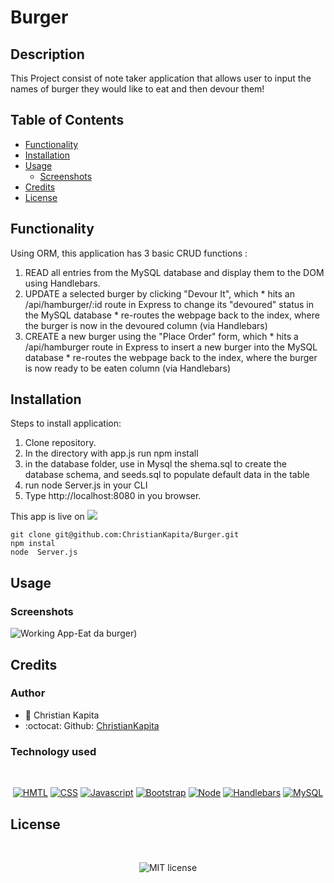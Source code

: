 # Burger

## Description

This Project consist of note taker  application that allows user to input the names of burger they would like to eat and then devour them!

## Table of Contents
* [Functionality](#Functionality)
* [Installation](#installation)
* [Usage](#usage)
    * [Screenshots](#screenshots)
* [Credits](#credits)
* [License](#license)

## Functionality

Using ORM, this application has 3 basic CRUD functions : 

1. READ all entries from the MySQL database and display them to the DOM using Handlebars.
2. UPDATE a selected burger by clicking "Devour It", which * hits an /api/hamburger/:id route in Express to change its "devoured" status in the MySQL database * re-routes the webpage back to the index, where the burger is now in the devoured column (via Handlebars)
3. CREATE a new burger using the "Place Order" form, which * hits a /api/hamburger route in Express to insert a new burger into the MySQL database * re-routes the webpage back to the index, where the burger is now ready to be eaten column (via Handlebars)

## Installation

Steps to install application:
1. Clone repository.
2. In the directory with app.js run npm install
3. in the database folder, use in Mysql the shema.sql to create the database schema, and seeds.sql to populate default data in the table
4.  run node Server.js in your CLI
5. Type http://localhost:8080 in you browser.

This app is live on <a href="https://fathomless-brushlands-57548.herokuapp.com/"><img src="https://img.shields.io/badge/Heroku-430098?style=for-the-badge&logo=heroku&logoColor=white"/></a>

```
git clone git@github.com:ChristianKapita/Burger.git
npm instal
node  Server.js

```

## Usage
### Screenshots


![Working App-Eat da burger](https://user-images.githubusercontent.com/73804862/110275497-24de2d00-7f9f-11eb-93ba-4844e2a93b56.PNG))

## Credits

### Author

- 💼 Christian Kapita
- :octocat: Github: [ChristianKapita](https://github.com/ChristianKapita)


### Technology used

</br>
<p align="center">
    <a href="https://developer.mozilla.org/en-US/docs/Web/HTML"><img src="https://img.shields.io/badge/-HTML-orange?style=for-the-badge"  alt="HMTL" /></a>
    <a href="https://developer.mozilla.org/en-US/docs/Web/CSS"><img src="https://img.shields.io/badge/-CSS-blue?style=for-the-badge" alt="CSS" /></a>
    <a href="https://www.javascript.com/"><img src="https://img.shields.io/badge/-Javascript-yellow?style=for-the-badge" alt="Javascript" /></a>
    <a href="https://getbootstrap.com/"><img src="https://img.shields.io/badge/-Bootstrap-blueviolet?style=for-the-badge" alt="Bootstrap" /></a>
    <a href="https://nodejs.org/en/"><img src="https://img.shields.io/badge/-Node-orange?style=for-the-badge" alt="Node" /></a>
    <a href="https://www.npmjs.com/package/inquirer"><img src="https://img.shields.io/badge/-Handlebars-blue?style=for-the-badge" alt="Handlebars" /></a>
  <a href="https://www.mysql.com/"><img alt="MySQL" src="https://img.shields.io/badge/mysql-%2300f.svg?&style=for-the-badge&logo=mysql&logoColor=white" alt="Mysql" /></a>
</p>

## License

</br>
<p align="center">
    <img align="center" src="https://img.shields.io/github/license/kqarlos/team-profile-generator?style=for-the-badge" alt="MIT license" />
</p>
